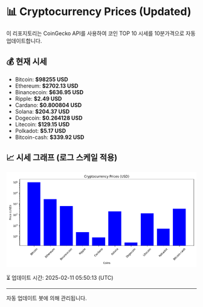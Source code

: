 
# 📊 Cryptocurrency Prices (Updated)

이 리포지토리는 CoinGecko API를 사용하여 코인 TOP 10 시세를 10분가격으로 자동 업데이트합니다.

## 💰 현재 시세
- Bitcoin: **$98255 USD**
- Ethereum: **$2702.13 USD**
- Binancecoin: **$636.95 USD**
- Ripple: **$2.49 USD**
- Cardano: **$0.800804 USD**
- Solana: **$204.37 USD**
- Dogecoin: **$0.264128 USD**
- Litecoin: **$129.15 USD**
- Polkadot: **$5.17 USD**
- Bitcoin-cash: **$339.92 USD**

## 📈 시세 그래프 (로그 스케일 적용)
![Crypto Prices](crypto_prices.png)

⏳ 업데이트 시간: 2025-02-11 05:50:13 (UTC)

---
자동 업데이트 봇에 의해 관리됩니다.
